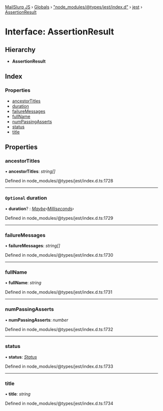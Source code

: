 [MailSlurp JS](../README.md) › [Globals](../globals.md) › ["node_modules/@types/jest/index.d"](../modules/_node_modules__types_jest_index_d_.md) › [jest](../modules/_node_modules__types_jest_index_d_.jest.md) › [AssertionResult](_node_modules__types_jest_index_d_.jest.assertionresult.md)

# Interface: AssertionResult

## Hierarchy

* **AssertionResult**

## Index

### Properties

* [ancestorTitles](_node_modules__types_jest_index_d_.jest.assertionresult.md#ancestortitles)
* [duration](_node_modules__types_jest_index_d_.jest.assertionresult.md#optional-duration)
* [failureMessages](_node_modules__types_jest_index_d_.jest.assertionresult.md#failuremessages)
* [fullName](_node_modules__types_jest_index_d_.jest.assertionresult.md#fullname)
* [numPassingAsserts](_node_modules__types_jest_index_d_.jest.assertionresult.md#numpassingasserts)
* [status](_node_modules__types_jest_index_d_.jest.assertionresult.md#status)
* [title](_node_modules__types_jest_index_d_.jest.assertionresult.md#title)

## Properties

###  ancestorTitles

• **ancestorTitles**: *string[]*

Defined in node_modules/@types/jest/index.d.ts:1728

___

### `Optional` duration

• **duration**? : *[Maybe](../modules/_node_modules__types_jest_index_d_.jest.md#maybe)‹[Milliseconds](../modules/_node_modules__types_jest_index_d_.jest.md#milliseconds)›*

Defined in node_modules/@types/jest/index.d.ts:1729

___

###  failureMessages

• **failureMessages**: *string[]*

Defined in node_modules/@types/jest/index.d.ts:1730

___

###  fullName

• **fullName**: *string*

Defined in node_modules/@types/jest/index.d.ts:1731

___

###  numPassingAsserts

• **numPassingAsserts**: *number*

Defined in node_modules/@types/jest/index.d.ts:1732

___

###  status

• **status**: *[Status](../modules/_node_modules__types_jest_index_d_.jest.md#status)*

Defined in node_modules/@types/jest/index.d.ts:1733

___

###  title

• **title**: *string*

Defined in node_modules/@types/jest/index.d.ts:1734
